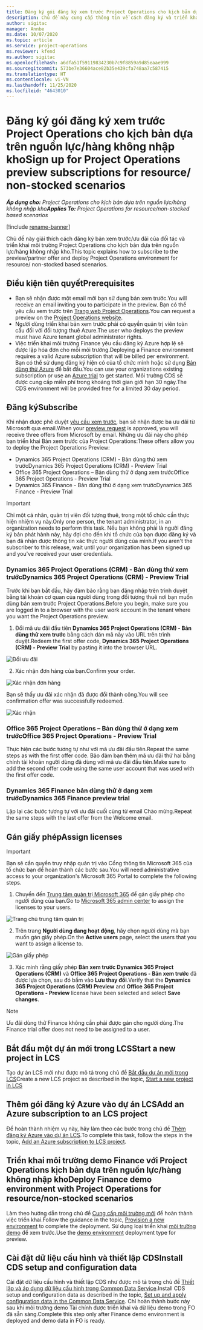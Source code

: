 ```yaml
---
title: Đăng ký gói đăng ký xem trước Project Operations cho kịch bản dựa trên nguồn lực/hàng không nhập kho
description: Chủ đề này cung cấp thông tin về cách đăng ký và triển khai Project Operations cho kịch bản dựa trên nguồn lực/hàng không nhập kho.
author: sigitac
manager: Annbe
ms.date: 10/07/2020
ms.topic: article
ms.service: project-operations
ms.reviewer: kfend
ms.author: sigitac
ms.openlocfilehash: a6dfa51f59119834230b7c9f8859a9d85eaae999
ms.sourcegitcommit: 573be7e36604ace82b35e439cfa748aa7c587415
ms.translationtype: HT
ms.contentlocale: vi-VN
ms.lasthandoff: 11/25/2020
ms.locfileid: "4643010"
---
```

# <a name="sign-up-for-project-operations-preview-subscriptions-for-resource-non-stocked-scenarios"></a><span data-ttu-id="7e953-103">Đăng ký gói đăng ký xem trước Project Operations cho kịch bản dựa trên nguồn lực/hàng không nhập kho</span><span class="sxs-lookup"><span data-stu-id="7e953-103">Sign up for Project Operations preview subscriptions for resource/ non-stocked scenarios</span></span>

<span data-ttu-id="7e953-104">_**Áp dụng cho:** Project Operations cho kịch bản dựa trên nguồn lực/hàng không nhập kho_</span><span class="sxs-lookup"><span data-stu-id="7e953-104">_**Applies To:** Project Operations for resource/non-stocked based scenarios_</span></span>

[!include [rename-banner](~/includes/cc-data-platform-banner.md)]

<span data-ttu-id="7e953-105">Chủ đề này giải thích cách đăng ký bản xem trước/ưu đãi của đối tác và triển khai môi trường Project Operations cho kịch bản dựa trên nguồn lực/hàng không nhập kho.</span><span class="sxs-lookup"><span data-stu-id="7e953-105">This topic explains how to subscribe to the preview/partner offer and deploy Project Operations environment for resource/ non-stocked based scenarios.</span></span>

## <a name="prerequisites"></a><span data-ttu-id="7e953-106">Điều kiện tiên quyết</span><span class="sxs-lookup"><span data-stu-id="7e953-106">Prerequisites</span></span>

- <span data-ttu-id="7e953-107">Bạn sẽ nhận được một email mời bạn sử dụng bản xem trước.</span><span class="sxs-lookup"><span data-stu-id="7e953-107">You will receive an email inviting you to participate in the preview.</span></span> <span data-ttu-id="7e953-108">Bạn có thể yêu cầu xem trước trên [Trang web Project Operations](https://dynamics.microsoft.com/en-us/project-operations/overview/).</span><span class="sxs-lookup"><span data-stu-id="7e953-108">You can request a preview on the [Project Operations website](https://dynamics.microsoft.com/en-us/project-operations/overview/).</span></span>
- <span data-ttu-id="7e953-109">Người dùng triển khai bản xem trước phải có quyền quản trị viên toàn cầu đối với đối tượng thuê Azure.</span><span class="sxs-lookup"><span data-stu-id="7e953-109">The user who deploys the preview must have Azure tenant global administrator rights.</span></span>
- <span data-ttu-id="7e953-110">Việc triển khai môi trường Finance yêu cầu đăng ký Azure hợp lệ sẽ được lập hóa đơn cho mỗi môi trường.</span><span class="sxs-lookup"><span data-stu-id="7e953-110">Deploying a Finance environment requires a valid Azure subscription that will be billed per environment.</span></span> <span data-ttu-id="7e953-111">Bạn có thể sử dụng đăng ký hiện có của tổ chức mình hoặc sử dụng [Bản dùng thử Azure](https://azure.microsoft.com/en-us/free/) để bắt đầu.</span><span class="sxs-lookup"><span data-stu-id="7e953-111">You can use your organizations existing subscription or use an [Azure trial](https://azure.microsoft.com/en-us/free/) to get started.</span></span> <span data-ttu-id="7e953-112">Môi trường CDS sẽ được cung cấp miễn phí trong khoảng thời gian giới hạn 30 ngày.</span><span class="sxs-lookup"><span data-stu-id="7e953-112">The CDS environment will be provided free for a limited 30 day period.</span></span>

## <a name="subscribe"></a><span data-ttu-id="7e953-113">Đăng ký</span><span class="sxs-lookup"><span data-stu-id="7e953-113">Subscribe</span></span>

<span data-ttu-id="7e953-114">Khi nhận được phê duyệt [yêu cầu xem trước](https://forms.office.com/FormsPro/Pages/ResponsePage.aspx?id=v4j5cvGGr0GRqy180BHbR56j8lZs0FdAvwT75_WNFyxUMkRDV1NYQU5TNjE2VjhKOVBUNVg2R0s1NC4u), bạn sẽ nhận được ba ưu đãi từ Microsoft qua email.</span><span class="sxs-lookup"><span data-stu-id="7e953-114">When your [preview request](https://forms.office.com/FormsPro/Pages/ResponsePage.aspx?id=v4j5cvGGr0GRqy180BHbR56j8lZs0FdAvwT75_WNFyxUMkRDV1NYQU5TNjE2VjhKOVBUNVg2R0s1NC4u) is approved, you will receive three offers from Microsoft by email.</span></span> <span data-ttu-id="7e953-115">Những ưu đãi này cho phép bạn triển khai Bản xem trước của Project Operations:</span><span class="sxs-lookup"><span data-stu-id="7e953-115">These offers allow you to deploy the Project Operations Preview:</span></span>

- <span data-ttu-id="7e953-116">Dynamics 365 Project Operations (CRM) - Bản dùng thử xem trước</span><span class="sxs-lookup"><span data-stu-id="7e953-116">Dynamics 365 Project Operations (CRM) - Preview Trial</span></span>
- <span data-ttu-id="7e953-117">Office 365 Project Operations – Bản dùng thử ở dạng xem trước</span><span class="sxs-lookup"><span data-stu-id="7e953-117">Office 365 Project Operations - Preview Trial</span></span>
- <span data-ttu-id="7e953-118">Dynamics 365 Finance - Bản dùng thử ở dạng xem trước</span><span class="sxs-lookup"><span data-stu-id="7e953-118">Dynamics 365 Finance - Preview Trial</span></span>

> [!IMPORTANT]
> <span data-ttu-id="7e953-119">Chỉ một cá nhân, quản trị viên đối tượng thuê, trong một tổ chức cần thực hiện nhiệm vụ này.</span><span class="sxs-lookup"><span data-stu-id="7e953-119">Only one person, the tenant administrator, in an organization needs to perform this task.</span></span> <span data-ttu-id="7e953-120">Nếu bạn không phải là người đăng ký bản phát hành này, hãy đợi cho đến khi tổ chức của bạn được đăng ký và bạn đã nhận được thông tin xác thực người dùng của mình.</span><span class="sxs-lookup"><span data-stu-id="7e953-120">If you aren't the subscriber to this release, wait until your organization has been signed up and you've received your user credentials.</span></span>

### <a name="dynamics-365-project-operations-crm---preview-trial"></a><span data-ttu-id="7e953-121">Dynamics 365 Project Operations (CRM) - Bản dùng thử xem trước</span><span class="sxs-lookup"><span data-stu-id="7e953-121">Dynamics 365 Project Operations (CRM) - Preview Trial</span></span> 

<span data-ttu-id="7e953-122">Trước khi bạn bắt đầu, hãy đảm bảo rằng bạn đăng nhập trên trình duyệt bằng tài khoản cơ quan của người dùng trong đối tượng thuê nơi bạn muốn dùng bản xem trước Project Operations.</span><span class="sxs-lookup"><span data-stu-id="7e953-122">Before you begin, make sure you are logged in to a browser with the user work account in the tenant where you want the Project Operations preview.</span></span>

1. <span data-ttu-id="7e953-123">Đổi mã ưu đãi đầu tiên **Dynamics 365 Project Operations (CRM) - Bản dùng thử xem trước** bằng cách dán mã này vào URL trên trình duyệt.</span><span class="sxs-lookup"><span data-stu-id="7e953-123">Redeem the first offer code, **Dynamics 365 Project Operations (CRM) - Preview Trial** by pasting it into the browser URL.</span></span>

![Đổi ưu đãi](./media/16RedeemFirstOfferNew.png)

2. <span data-ttu-id="7e953-125">Xác nhận đơn hàng của bạn.</span><span class="sxs-lookup"><span data-stu-id="7e953-125">Confirm your order.</span></span>

![Xác nhận đơn hàng](./media/17ConfirmOrderNew.png)

<span data-ttu-id="7e953-127">Bạn sẽ thấy ưu đãi xác nhận đã được đổi thành công.</span><span class="sxs-lookup"><span data-stu-id="7e953-127">You will see confirmation offer was successfully redeemed.</span></span>

![Xác nhận](./media/18OrderConfirmationNew.png)

### <a name="office-365-project-operations---preview-trial"></a><span data-ttu-id="7e953-129">Office 365 Project Operations – Bản dùng thử ở dạng xem trước</span><span class="sxs-lookup"><span data-stu-id="7e953-129">Office 365 Project Operations - Preview Trial</span></span>

<span data-ttu-id="7e953-130">Thực hiện các bước tương tự như với mã ưu đãi đầu tiên.</span><span class="sxs-lookup"><span data-stu-id="7e953-130">Repeat the same steps as with the first offer code.</span></span> <span data-ttu-id="7e953-131">Bảo đảm bạn thêm mã ưu đãi thứ hai bằng chính tài khoản người dùng đã dùng với mã ưu đãi đầu tiên.</span><span class="sxs-lookup"><span data-stu-id="7e953-131">Make sure to add the second offer code using the same user account that was used with the first offer code.</span></span>

### <a name="dynamics-365-finance-preview-trial"></a><span data-ttu-id="7e953-132">Dynamics 365 Finance bản dùng thử ở dạng xem trước</span><span class="sxs-lookup"><span data-stu-id="7e953-132">Dynamics 365 Finance preview trial</span></span>

<span data-ttu-id="7e953-133">Lặp lại các bước tương tự với ưu đãi cuối cùng từ email Chào mừng.</span><span class="sxs-lookup"><span data-stu-id="7e953-133">Repeat the same steps with the last offer from the Welcome email.</span></span>

## <a name="assign-licenses"></a><span data-ttu-id="7e953-134">Gán giấy phép</span><span class="sxs-lookup"><span data-stu-id="7e953-134">Assign licenses</span></span>

> [!IMPORTANT]
> <span data-ttu-id="7e953-135">Bạn sẽ cần quyền truy nhập quản trị vào Cổng thông tin Microsoft 365 của tổ chức bạn để hoàn thành các bước sau.</span><span class="sxs-lookup"><span data-stu-id="7e953-135">You will need administrative access to your organization's Microsoft 365 Portal to complete the following steps.</span></span>

1. <span data-ttu-id="7e953-136">Chuyển đến [Trung tâm quản trị Microsoft 365](https://portal.office.com/) để gán giấy phép cho người dùng của bạn.</span><span class="sxs-lookup"><span data-stu-id="7e953-136">Go to [Microsoft 365 admin center](https://portal.office.com/) to assign the licenses to your users.</span></span>

![Trang chủ trung tâm quản trị](./media/14AdminPortal.png)

2. <span data-ttu-id="7e953-138">Trên trang **Người dùng đang hoạt động**, hãy chọn người dùng mà bạn muốn gán giấy phép.</span><span class="sxs-lookup"><span data-stu-id="7e953-138">On the **Active users** page, select the users that you want to assign a license to.</span></span>

![Gán giấy phép](./media/15AssignLicenses.png)

3. <span data-ttu-id="7e953-140">Xác minh rằng giấy phép **Bản xem trước Dynamics 365 Project Operations (CRM)** và **Office 365 Project Operations - Bản xem trước** đã được lựa chọn, sau đó bấm vào **Lưu thay đổi**.</span><span class="sxs-lookup"><span data-stu-id="7e953-140">Verify that the **Dynamics 365 Project Operations (CRM) Preview** and **Office 365 Project Operations - Preview** license have been selected and select **Save changes**.</span></span>

> [!NOTE]
> <span data-ttu-id="7e953-141">Ưu đãi dùng thử Finance không cần phải được gán cho người dùng.</span><span class="sxs-lookup"><span data-stu-id="7e953-141">The Finance trial offer does not need to be assigned to a user.</span></span>

## <a name="start-a-new-project-in-lcs"></a><span data-ttu-id="7e953-142">Bắt đầu một dự án mới trong LCS</span><span class="sxs-lookup"><span data-stu-id="7e953-142">Start a new project in LCS</span></span>

<span data-ttu-id="7e953-143">Tạo dự án LCS mới như được mô tả trong chủ đề [Bắt đầu dự án mới trong LCS](create-lcs-project.md)</span><span class="sxs-lookup"><span data-stu-id="7e953-143">Create a new LCS project as described in the topic, [Start a new project in LCS](create-lcs-project.md)</span></span>

## <a name="add-an-azure-subscription-to-an-lcs-project"></a><span data-ttu-id="7e953-144">Thêm gói đăng ký Azure vào dự án LCS</span><span class="sxs-lookup"><span data-stu-id="7e953-144">Add an Azure subscription to an LCS project</span></span>

<span data-ttu-id="7e953-145">Để hoàn thành nhiệm vụ này, hãy làm theo các bước trong chủ đề [Thêm đăng ký Azure vào dự án LCS](resource-add-azure-subscription-lcs-project.md).</span><span class="sxs-lookup"><span data-stu-id="7e953-145">To complete this task, follow the steps in the topic, [Add an Azure subscription to LCS project](resource-add-azure-subscription-lcs-project.md).</span></span>

## <a name="deploy-finance-demo-environment-with-project-operations-for-resourcenon-stocked-scenarios"></a><span data-ttu-id="7e953-146">Triển khai môi trường demo Finance với Project Operations kịch bản dựa trên nguồn lực/hàng không nhập kho</span><span class="sxs-lookup"><span data-stu-id="7e953-146">Deploy Finance demo environment with Project Operations for resource/non-stocked scenarios</span></span>

<span data-ttu-id="7e953-147">Làm theo hướng dẫn trong chủ đề [Cung cấp môi trường mới](resource-provision-new-environment.md) để hoàn thành việc triển khai.</span><span class="sxs-lookup"><span data-stu-id="7e953-147">Follow the guidance in the topic, [Provision a new environment](resource-provision-new-environment.md) to complete the deployment.</span></span> <span data-ttu-id="7e953-148">Sử dụng loại triển khai [môi trường demo](https://docs.microsoft.com/dynamics365/fin-ops-core/dev-itpro/deployment/deploy-demo-environment) để xem trước.</span><span class="sxs-lookup"><span data-stu-id="7e953-148">Use the [demo environment](https://docs.microsoft.com/dynamics365/fin-ops-core/dev-itpro/deployment/deploy-demo-environment) deployment type for preview.</span></span> 

## <a name="install-cds-setup-and-configuration-data"></a><span data-ttu-id="7e953-149">Cài đặt dữ liệu cấu hình và thiết lập CDS</span><span class="sxs-lookup"><span data-stu-id="7e953-149">Install CDS setup and configuration data</span></span>

<span data-ttu-id="7e953-150">Cài đặt dữ liệu cấu hình và thiết lập CDS như được mô tả trong chủ đề [Thiết lập và áp dụng dữ liệu cấu hình trong Common Data Service](resource-apply-pro-setup-config-data.md).</span><span class="sxs-lookup"><span data-stu-id="7e953-150">Install CDS setup and configuration data as described in the topic, [Set up and apply configuration data in the Common Data Service](resource-apply-pro-setup-config-data.md).</span></span>
<span data-ttu-id="7e953-151">Chỉ hoàn thành bước này sau khi môi trường demo Tài chính được triển khai và dữ liệu demo trong FO đã sẵn sàng.</span><span class="sxs-lookup"><span data-stu-id="7e953-151">Complete this step only after Finance demo environment is deployed and demo data in FO is ready.</span></span>
